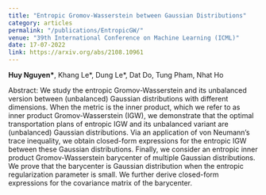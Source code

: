 ```yaml
---
title: "Entropic Gromov-Wasserstein between Gaussian Distributions"
category: articles
permalink: "/publications/EntropicGW/"
venue: "39th International Conference on Machine Learning (ICML)"
date: 17-07-2022
link: https://arxiv.org/abs/2108.10961
---
```


[comment]: <> (<a href="https://arxiv.org/pdf/2108.10961.pdf">Arxiv</a>.)
<b>Huy Nguyen\*</b>, Khang Le\*, Dung Le\*, Dat Do, Tung Pham, Nhat Ho

Abstract: We study the entropic Gromov-Wasserstein and its unbalanced version between (unbalanced)
Gaussian distributions with different dimensions. When the metric is the inner product, which
we refer to as inner product Gromov-Wasserstein (IGW), we demonstrate that the optimal
transportation plans of entropic IGW and its unbalanced variant are (unbalanced) Gaussian
distributions. Via an application of von Neumann’s trace inequality, we obtain closed-form
expressions for the entropic IGW between these Gaussian distributions. Finally, we consider an
entropic inner product Gromov-Wasserstein barycenter of multiple Gaussian distributions. We
prove that the barycenter is Gaussian distribution when the entropic regularization parameter
is small. We further derive closed-form expressions for the covariance matrix of the barycenter.

